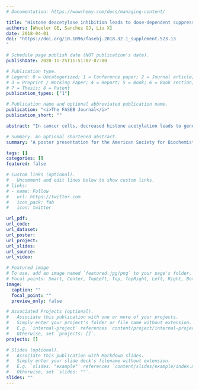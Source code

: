 ```yaml
---
# Documentation: https://wowchemy.com/docs/managing-content/

title: "Histone deacetylase inhibition leads to dose-dependent suppression of oncogene-associated super-enhancers"
authors: [Wheeler GE, Sanchez GJ, Liu X]
date: 2018-04-01
doi: "https://doi.org/10.1096/fasebj.2018.32.1_supplement.523.13
"

# Schedule page publish date (NOT publication's date).
publishDate: 2020-11-25T11:51:07-07:00

# Publication type.
# Legend: 0 = Uncategorized; 1 = Conference paper; 2 = Journal article;
# 3 = Preprint / Working Paper; 4 = Report; 5 = Book; 6 = Book section;
# 7 = Thesis; 8 = Patent
publication_types: ["1"]

# Publication name and optional abbreviated publication name.
publication: "<i>The FASEB Journal</i>"
publication_short: ""

abstract: "In cancer cells, decreased histone acetylation leads to gene expression patterns that drive oncogenic processes. Histone deacetylase (HDAC) inhibitors are therefore used as therapeutics to selectively kill cancer cells. The complex processes by which these chromatin‐remodeling agents affect gene expression and ultimately cell fate are still not entirely understood. The Liu group seeks to characterize the mechanisms of the HDAC inhibitor largazole by using epigenomic and transcriptomic studies to compare its effects on transformed and non‐transformed cells at different doses. From broad chromatin immunoprecipitation sequencing and RNA sequencing, we observed that largazole has a striking effect on super‐enhancer regions and the genes associated with them. Largazole decreases the accumulation of RNA polymerase II at super‐enhancer elements and limits the transcription of genes under the regulation of those super‐enhancers. Largazole also alters the expression of many genes by decreasing the histone acetylation of poised distal enhancers in a dose‐dependent manner. Many of these genes are transcriptionally upregulated after treatment, as is canonically associated with an increased histone acetylation profile, but some transcripts are repressed. These insights into the epigenetic reprogramming that drives oncogenic processes provide fundamental information about tumorigenesis and could potentially serve as a foundation for the development of further oncology therapies."

# Summary. An optional shortened abstract.
summary: "A poster presentation for the American Society for Biochemistry & Molecular Biology Experimental Biology meeting on Graycen's contribution to Sanchez et al. (2018)."

tags: []
categories: []
featured: false

# Custom links (optional).
#   Uncomment and edit lines below to show custom links.
# links:
# - name: Follow
#   url: https://twitter.com
#   icon_pack: fab
#   icon: twitter

url_pdf:
url_code:
url_dataset:
url_poster:
url_project:
url_slides:
url_source:
url_video:

# Featured image
# To use, add an image named `featured.jpg/png` to your page's folder. 
# Focal points: Smart, Center, TopLeft, Top, TopRight, Left, Right, BottomLeft, Bottom, BottomRight.
image:
  caption: ""
  focal_point: ""
  preview_only: false

# Associated Projects (optional).
#   Associate this publication with one or more of your projects.
#   Simply enter your project's folder or file name without extension.
#   E.g. `internal-project` references `content/project/internal-project/index.md`.
#   Otherwise, set `projects: []`.
projects: []

# Slides (optional).
#   Associate this publication with Markdown slides.
#   Simply enter your slide deck's filename without extension.
#   E.g. `slides: "example"` references `content/slides/example/index.md`.
#   Otherwise, set `slides: ""`.
slides: ""
---
```


